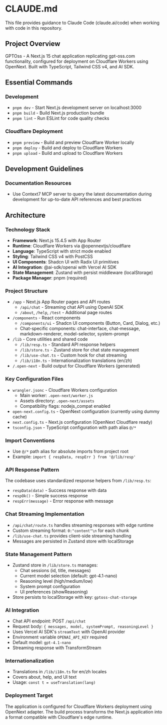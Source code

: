 # CLAUDE.md

This file provides guidance to Claude Code (claude.ai/code) when working with code in this repository.

## Project Overview

GPTOss - A Next.js 15 chat application replicating gpt-oss.com functionality, configured for deployment on Cloudflare Workers using OpenNext. Built with TypeScript, Tailwind CSS v4, and AI SDK.

## Essential Commands

### Development
- `pnpm dev` - Start Next.js development server on localhost:3000
- `pnpm build` - Build Next.js production bundle
- `pnpm lint` - Run ESLint for code quality checks

### Cloudflare Deployment
- `pnpm preview` - Build and preview Cloudflare Worker locally
- `pnpm deploy` - Build and deploy to Cloudflare Workers
- `pnpm upload` - Build and upload to Cloudflare Workers

## Development Guidelines

### Documentation Resources
- Use Context7 MCP server to query the latest documentation during development for up-to-date API references and best practices

## Architecture

### Technology Stack
- **Framework**: Next.js 15.4.5 with App Router
- **Runtime**: Cloudflare Workers via @opennextjs/cloudflare
- **Language**: TypeScript with strict mode enabled
- **Styling**: Tailwind CSS v4 with PostCSS
- **UI Components**: Shadcn UI with Radix UI primitives
- **AI Integration**: @ai-sdk/openai with Vercel AI SDK
- **State Management**: Zustand with persist middleware (localStorage)
- **Package Manager**: pnpm (required)

### Project Structure
- `/app` - Next.js App Router pages and API routes
  - `/api/chat` - Streaming chat API using OpenAI SDK
  - `/about`, `/help`, `/test` - Additional page routes
- `/components` - React components
  - `/components/ui` - Shadcn UI components (Button, Card, Dialog, etc.)
  - Chat-specific components: chat-interface, chat-message, markdown-renderer, model-selector, system-prompt
- `/lib` - Core utilities and shared code
  - `/lib/resp.ts` - Standard API response helpers
  - `/lib/store.ts` - Zustand store for chat state management
  - `/lib/use-chat.ts` - Custom hook for chat streaming
  - `/lib/i18n.ts` - Internationalization translations (en/zh)
- `/.open-next` - Build output for Cloudflare Workers (generated)

### Key Configuration Files
- `wrangler.jsonc` - Cloudflare Workers configuration
  - Main worker: `.open-next/worker.js`
  - Assets directory: `.open-next/assets`
  - Compatibility flags: nodejs_compat enabled
- `open-next.config.ts` - OpenNext configuration (currently using dummy cache)
- `next.config.ts` - Next.js configuration (OpenNext Cloudflare ready)
- `tsconfig.json` - TypeScript configuration with path alias `@/*`

### Import Conventions
- Use `@/*` path alias for absolute imports from project root
- Example: `import { respData, respErr } from '@/lib/resp'`

### API Response Pattern
The codebase uses standardized response helpers from `/lib/resp.ts`:
- `respData(data)` - Success response with data
- `respOk()` - Simple success response
- `respErr(message)` - Error response with message

### Chat Streaming Implementation
- `/api/chat/route.ts` handles streaming responses with edge runtime
- Custom streaming format: `0:"content"\n` for each chunk
- `/lib/use-chat.ts` provides client-side streaming handling
- Messages are persisted in Zustand store with localStorage

### State Management Pattern
- Zustand store in `/lib/store.ts` manages:
  - Chat sessions (id, title, messages)
  - Current model selection (default: gpt-4.1-nano)
  - Reasoning level (high/medium/low)
  - System prompt configuration
  - UI preferences (showReasoning)
- Store persists to localStorage with key: `gptoss-chat-storage`

### AI Integration
- Chat API endpoint: POST `/api/chat`
- Request body: `{ messages, model, systemPrompt, reasoningLevel }`
- Uses Vercel AI SDK's `streamText` with OpenAI provider
- Environment variable `OPENAI_API_KEY` required
- Default model: `gpt-4.1-nano`
- Streaming response with TransformStream

### Internationalization
- Translations in `/lib/i18n.ts` for en/zh locales
- Covers about, help, and UI text
- Usage: `const t = useTranslation(lang)`

### Deployment Target
The application is configured for Cloudflare Workers deployment using OpenNext adapter. The build process transforms the Next.js application into a format compatible with Cloudflare's edge runtime.
